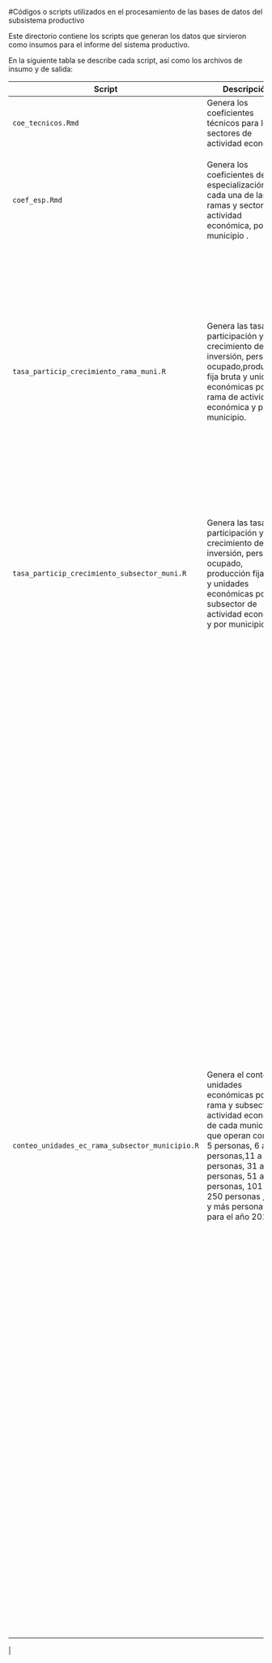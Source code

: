 
#Códigos o scripts utilizados en el procesamiento de las bases de datos del subsistema productivo


Este directorio contiene los scripts que generan los datos que sirvieron como insumos para el informe del sistema productivo.

En la siguiente tabla se describe cada script, así como los archivos de insumo y de salida:



| Script  |     Descripción      |Insumos | Archivos de salida |
|----------|-------------|-------------|-------------|
| `coe_tecnicos.Rmd` |  Genera los coeficientes técnicos para los sectores de actividad económica | <ul><li><code>io_table.csv</code>: Matriz de insumo producto</li></ul> | <ul><li><code>bd_coef_tec.csv</code>: Coeficientes técnicos</li></ul> |
| `coef_esp.Rmd` |   Genera los coeficientes de especialización para cada una de las ramas y sectores de actividad económica, por municipio .  |<ul><li><code>yucatan_ce_09-14.csv</code>: Censos económicos de 2004, 2009 y 2014</li><li><code>bd_coef_esp_insumo_sector.csv</code>:  Matriz de requerimientos de demanda intermedia de cada sector de la matriz de insumo - producto</li></ul>| <ul><li><code>bd_coef_esp.csv</code>: Coeficientes de especialización</li></ul> |
| `tasa_particip_crecimiento_rama_muni.R` | Genera las tasas de participación y crecimiento de la inversión, personal ocupado,producción fija bruta y unidades económicas por rama de actividad económica y por municipio. |<ul><li><code>yucatan_ce_09-14.csv</code>: Censos económicos de 2004, 2009 y 2014</li><li><code>regiones_yuc.csv</code>: Diccionario de municipios y regiones del estado de Yucatán</li></ul>| <ul><li><code>bd_yuc_porcentajes_act_ec_muni_wide.csv</code>: Participación de cada rama de actividad económica en el total municipal de la inversión, personal ocupado,producción fija bruta y unidades económicas para 2004, 2009 y 2014.</li><li><code>bd_yuc_porcentajes_muni_wide.csv</code>: Participación de cada municipio en el total estatal de la inversión, personal ocupado,producción fija bruta y unidades económicas para 2004, 2009 y 2014.</li><li><code>bd_mat_tc_muni.csv</code>: Tasa de crecimiento de la inversión, personal ocupado,producción fija bruta y unidades económicas del municipio para 2009 y 2014.</li><li><code>bd_mat_tc_rama.csv</code>: Tasa de crecimiento de inversión, personal ocupado,producción fija bruta y unidades económicas por rama de actividad económica para 2009 y 2014.</li><li><code>bd_mat_tc_muni_rama.csv</code>: Tasa de crecimiento de inversión, personal ocupado,producción fija bruta y unidades económicas de cada rama de actividad económica dentro del total municipal para 2009 y 2014.</li></ul>|
| `tasa_particip_crecimiento_subsector_muni.R` | Genera las tasas de participación y crecimiento de la inversión, personal ocupado, producción fija bruta y unidades económicas por subsector de actividad económica y por municipio. |<ul><li><code>yucatan_ce_09-14.csv</code>: Censos económicos de 2004, 2009 y 2014</li><li><code>regiones_yuc.csv</code>: Diccionario de municipios y regiones del estado de Yucatán</li></ul>| <ul><li><code>bd_yuc_porcentajes_act_ec_subsector_muni_wide.csv</code>: Participación de cada subsector de actividad económica en el total municipal de la inversión, personal ocupado,producción fija bruta y unidades económicas para 2004, 2009 y 2014.</li><li><code>bd_mat_tc_subsector.csv</code>: Tasa de crecimiento de inversión, personal ocupado,producción fija bruta y unidades económicas por subsector de actividad económica para 2009 y 2014.</li><li><code>bd_mat_tc_muni_subsector.csv</code>: Tasa de crecimiento de inversión, personal ocupado,producción fija bruta y unidades económicas de cada subsector de actividad económica dentro del total municipal para 2009 y 2014.</li></ul>|
| `conteo_unidades_ec_rama_subsector_municipio.R` | Genera el conteo de unidades económicas por rama y subsector de actividad económica de cada municipio que operan con 0 a 5 personas, 6 a 10 personas,11 a 30 personas, 31 a 50 personas, 51 a 100 personas, 101 a 250 personas , 251 y más personas, para el año 2015.|<ul><li><code>DENUE_INEGI_21_.csv</code>: Directorio de unidades económicas a nivel nacional para el sector 21</li><li><code> DENUE_INEGI_11_.csv</code>: Directorio de unidades económicas a nivel nacional para el sector 11</li><li><code> DENUE_INEGI_22_.csv</code>: Directorio de unidades económicas a nivel nacional para el sector 22</li><li><code> DENUE_INEGI_23_.csv</code>: Directorio de unidades económicas a nivel nacional para el sector 23</li><li><code> DENUE_INEGI_31-33_.csv</code>:  Directorio de unidades económicas a nivel nacional para los sectores 31-33</li><li><code> DENUE_INEGI_43_.csv</code>: Directorio de unidades económicas a nivel nacional para el sector 43</li><li><code> DENUE_INEGI_46111_.csv</code>:  Directorio de unidades económicas a nivel nacional para la subrama 46111</li><li><code> DENUE_INEGI_46112-46311_.csv</code>:  Directorio de unidades económicas a nivel nacional para las subramas 46112-46311</li><li><code> DENUE_INEGI_46321-46531_.csv</code>:  Directorio de unidades económicas a nivel nacional para las subramas 46321-46531</li><li><code> DENUE_INEGI_46591-46911_.csv</code>:  Directorio de unidades económicas a nivel nacional para las subramas 46591-46911</li><li><code> DENUE_INEGI_48-49_.csv</code>:  Directorio de unidades económicas a nivel nacional para los sectores 48 y 49</li><li><code> DENUE_INEGI_51_.csv</code>: Directorio de unidades económicas a nivel nacional para el sector 51</li><li><code> DENUE_INEGI_52_.csv</code>: Directorio de unidades económicas a nivel nacional para el sector 52</li><li><code> DENUE_INEGI_53_.csv</code>: Directorio de unidades económicas a nivel nacional para el sector 53</li><li><code> DENUE_INEGI_54_.csv</code>: Directorio de unidades económicas a nivel nacional para el sector 54</li><li><code> DENUE_INEGI_55_.csv</code>: Directorio de unidades económicas a nivel nacional para el sector 55</li><li><code> DENUE_INEGI_56_.csv</code>: Directorio de unidades económicas a nivel nacional para el sector 56</li><li><code> DENUE_INEGI_61_.csv</code>: Directorio de unidades económicas a nivel nacional para el sector 61</li><li>DENUE_INEGI_71_.csv`: Directorio de unidades económicas a nivel nacional para el sector 71</li><li><code> DENUE_INEGI_62_.csv</code>: Directorio de unidades económicas a nivel nacional para el sector 62</li><li><code> DENUE_INEGI_72_.csv</code>: Directorio de unidades económicas a nivel nacional para el sector 72</li><li><code> DENUE_INEGI_81_.csv</code>: Directorio de unidades económicas a nivel nacional para el sector 81</li><li><code> regiones_yuc.csv</code>: Diccionario de municipios y regiones del estado de Yucatán</li></ul>|<ul><li><code>bd_denue_yuc_subsector_wide.csv</code>: Cantidad de unidades económicas que operan con distintas cantidades de trabajadores por subsector de actividad económica por municipio</li><li><code>bd_denue_yuc_rama_wide.csv</code>: Cantidad de unidades económicas que operan con distintas cantidades de trabajadores por rama de actividad económica por municipio</li></ul>
| 
